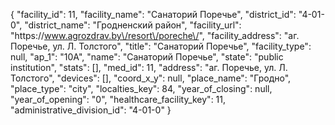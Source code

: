 {
    "facility_id": 11,
    "facility_name": "Санаторий Поречье",
    "district_id": "4-01-0",
    "district_name": "Гродненский район",
    "facility_url": "https:\/\/www.agrozdrav.by\/resort\/poreche\/",
    "facility_address": "аг. Поречье, ул. Л. Толстого",
    "title": "Санаторий Поречье",
    "facility_type": null,
    "ap_1": "10А",
    "name": "Санаторий Поречье",
    "state": "public institution",
    "stats": [],
    "med_id": 11,
    "address": "аг. Поречье, ул. Л. Толстого",
    "devices": [],
    "coord_x_y": null,
    "place_name": "Гродно",
    "place_type": "city",
    "localties_key": 84,
    "year_of_closing": null,
    "year_of_opening": "0",
    "healthcare_facility_key": 11,
    "administrative_division_id": "4-01-0"
}